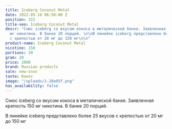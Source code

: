 ```yaml
---
title: Iceberg Coconut Metal
date: 2022-05-16 06:58:00 Z
position: 322
title-seo: Iceberg Coconut Metal
descr: "Снюс iceberg со вкусом кокоса в металической банке. Заявленная крепость 150
  мг никотина. В банке 20 порций. \n\nВ линейке iceberg представлено более 25 вкусов
  с крепостью от 20 мг до 150 мг\n\n"
product-name: Iceberg Coconut Metal
nicotine: 150
portions: 20
gram: 20
price: 2800
brand: Russian products
sale: new-snus
taste: Кокос
image: "/uploads/1-20a05f.png"
has_availability: false
---
```


Снюс iceberg со вкусом кокоса в металической банке. Заявленная крепость 150 мг никотина. В банке 20 порций. 

В линейке iceberg представлено более 25 вкусов с крепостью от 20 мг до 150 мг

